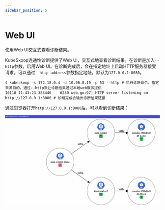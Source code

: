 ```yaml
---
sidebar_position: 5
---
```


# Web UI

使用Web UI交互式查看诊断结果。

KubeSkoop连通性诊断提供了Web UI，交互式地查看诊断结果。在诊断是加入`--http`参数，启用Web UI。在诊断完成后，会在指定地址上启动HTTP服务器接受请求。可以通过`--http-address`参数指定地址，默认为`127.0.0.1:8080`。

```shell
$ kubeskoop -s 172.18.0.4 -d 10.96.0.10 -p 53 --http # 执行诊断命令，指定来源目的，通过--http来让诊断结果通过本地web服务提供
I0118 11:43:23.383446    6280 web.go:97] HTTP server listening on http://127.0.0.1:8080 # 诊断完成会输出诊断结果链接
```

通过浏览器打开`http://127.0.0.1:8080`后，可以看到诊断结果：

![diagnose_web](/img/doc/intro_diagnose_web.jpg)
